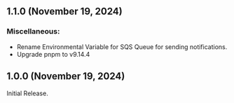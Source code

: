 ## 1.1.0 (November 19, 2024)

### Miscellaneous:
- Rename Environmental Variable for SQS Queue for sending notifications.
- Upgrade pnpm to v9.14.4

## 1.0.0 (November 19, 2024)

Initial Release.